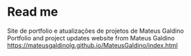 # Read me

Site de portfolio e atualizações de projetos de Mateus Galdino  
Portfolio and project updates website from Mateus Galdino
https://mateusgaldinolg.github.io/MateusGaldino/index.html
